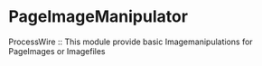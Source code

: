 PageImageManipulator
====================

ProcessWire :: This module provide basic Imagemanipulations for PageImages or Imagefiles
